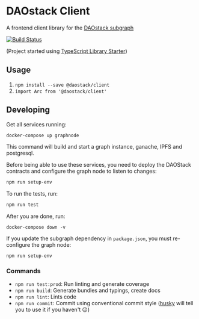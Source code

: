 # DAOstack Client

A frontend client library for the [DAOstack subgraph](https://github.com/daostack/subgraph)

[![Build Status](https://travis-ci.com/daostack/client.svg?token=aXt9zApRNkfx8zDMypWx&branch=master)](https://travis-ci.com/daostack/client)

(Project started using [TypeScript Library Starter](https://github.com/alexjoverm/typescript-library-starter))

## Usage

1. `npm install --save @daostack/client`
2. `import Arc from '@daostack/client'`


## Developing

Get all services running:

```sh
docker-compose up graphnode
```

This command will build and start a graph instance, ganache, IPFS and postgresql.

Before being able to use these services, you need to deploy the DAOStack contracts and configure the graph node to listen to changes:
```sh
npm run setup-env
```

To run the tests, run:
```sh
npm run test
```

After you are done, run:
```
docker-compose down -v
```
If you update the subgraph dependency in `package.json`, you must re-configure the graph node:
```
npm run setup-env
```

### Commands


 - `npm run test:prod`: Run linting and generate coverage
 - `npm run build`: Generate bundles and typings, create docs
 - `npm run lint`: Lints code
 - `npm run commit`: Commit using conventional commit style ([husky](https://github.com/typicode/husky) will tell you to use it if you haven't :wink:)
